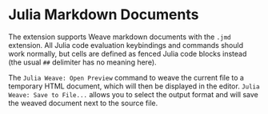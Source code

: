# Julia Markdown Documents

The extension supports Weave markdown documents with the `.jmd` extension. All Julia code evaluation keybindings and commands should work normally, but cells are defined as fenced Julia code blocks instead (the usual `##` delimiter has no meaning here).

The `Julia Weave: Open Preview` command to weave the current file to a temporary HTML document, which will then be displayed in the editor. `Julia Weave: Save to File...` allows you to select the output format and will save the weaved document next to the source file.
